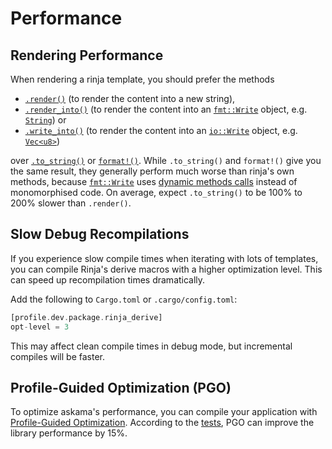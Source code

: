 # Performance

## Rendering Performance

When rendering a rinja template, you should prefer the methods

* [`.render()`] (to render the content into a new string),
* [`.render_into()`] (to render the content into an [`fmt::Write`] object, e.g. [`String`]) or
* [`.write_into()`] (to render the content into an [`io::Write`] object, e.g. [`Vec<u8>`])

over [`.to_string()`] or [`format!()`].
While `.to_string()` and `format!()` give you the same result, they generally perform much worse
than rinja's own methods, because [`fmt::Write`] uses [dynamic methods calls] instead of
monomorphised code. On average, expect `.to_string()` to be 100% to 200% slower than `.render()`.

[dynamic methods calls]: <https://doc.rust-lang.org/stable/std/keyword.dyn.html>
[`.render()`]: <https://docs.rs/rinja/latest/rinja/trait.Template.html#method.render>
[`.render_into()`]: <https://docs.rs/rinja/latest/rinja/trait.Template.html#tymethod.render_into>
[`.write_into()`]: <https://docs.rs/rinja/latest/rinja/trait.Template.html#method.write_into>
[`fmt::Write`]: <https://doc.rust-lang.org/stable/std/fmt/trait.Write.html>
[`String`]: <https://doc.rust-lang.org/stable/std/string/struct.String.html>
[`io::Write`]: <https://doc.rust-lang.org/stable/std/io/trait.Write.html>
[`Vec<u8>`]: <https://doc.rust-lang.org/stable/std/vec/struct.Vec.html>
[`.to_string()`]: <https://doc.rust-lang.org/stable/std/string/trait.ToString.html#tymethod.to_string>
[`format!()`]: <https://doc.rust-lang.org/stable/std/fmt/fn.format.html>

## Slow Debug Recompilations

If you experience slow compile times when iterating with lots of templates,
you can compile Rinja's derive macros with a higher optimization level.
This can speed up recompilation times dramatically.

Add the following to `Cargo.toml` or `.cargo/config.toml`:
```rust
[profile.dev.package.rinja_derive]
opt-level = 3
```

This may affect clean compile times in debug mode, but incremental compiles
will be faster.

## Profile-Guided Optimization (PGO)

To optimize askama's performance, you can compile your application with [Profile-Guided Optimization](https://doc.rust-lang.org/rustc/profile-guided-optimization.html). According to the [tests](https://github.com/mitsuhiko/minijinja/pull/588#issuecomment-2387957123), PGO can improve the library performance by 15%.
